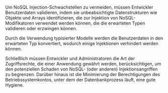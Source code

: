 Um NoSQL Injection-Schwachstellen zu vermeiden, müssen Entwickler Benutzerdaten validieren, indem sie unbeabsichtigte Datenstrukturen wie Objekte und Arrays identifizieren, die zur Injektion von NoSQL-Modifikatoren verwendet werden können, die die erwarteten Typen validieren oder erzwingen können.

Durch die Verwendung typisierter Modelle werden die Benutzerdaten in den erwarteten Typ konvertiert, wodurch einige Injektionen verhindert werden können.

Schließlich müssen Entwickler und Administratoren die Art der Zugriffsrechte, die einer Anwendung gewährt werden, berücksichtigen, um den potenziellen Schaden von NoSQL- (oder anderen) Injektionsangriffen zu begrenzen. Darüber hinaus ist die Minimierung der Berechtigungen des Betriebssystemkontos, unter dem der Datenbankprozess läuft, eine gute Hygiene.